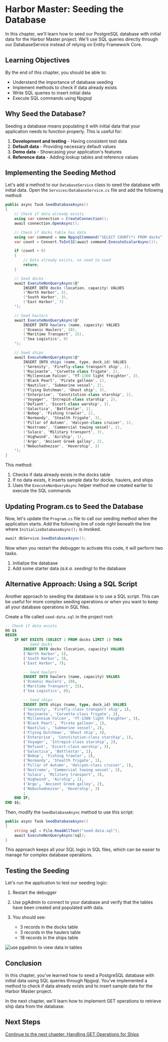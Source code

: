 # Harbor Master: Seeding the Database

In this chapter, we'll learn how to seed our PostgreSQL database with initial data for the Harbor Master project. We'll use SQL queries directly through our DatabaseService instead of relying on Entity Framework Core.

## Learning Objectives

By the end of this chapter, you should be able to:
- Understand the importance of database seeding
- Implement methods to check if data already exists
- Write SQL queries to insert initial data
- Execute SQL commands using Npgsql

## Why Seed the Database?

Seeding a database means populating it with initial data that your application needs to function properly. This is useful for:

1. **Development and testing** - Having consistent test data
2. **Default data** - Providing necessary default values
3. **Demo data** - Showcasing your application's features
4. **Reference data** - Adding lookup tables and reference values

## Implementing the Seeding Method

Let's add a method to our `DatabaseService` class to seed the database with initial data. Open the `Services/DatabaseService.cs` file and add the following method:

```csharp
public async Task SeedDatabaseAsync()
{
    // Check if data already exists
    using var connection = CreateConnection();
    await connection.OpenAsync();

    // Check if docks table has data
    using var command = new NpgsqlCommand("SELECT COUNT(*) FROM docks", connection);
    var count = Convert.ToInt32(await command.ExecuteScalarAsync());

    if (count > 0)
    {
        // Data already exists, no need to seed
        return;
    }

    // Seed docks
    await ExecuteNonQueryAsync(@"
        INSERT INTO docks (location, capacity) VALUES
        ('North Harbor', 5),
        ('South Harbor', 3),
        ('East Harbor', 7)
    ");

    // Seed haulers
    await ExecuteNonQueryAsync(@"
        INSERT INTO haulers (name, capacity) VALUES
        ('Oceanic Haulers', 10),
        ('Maritime Transport', 15),
        ('Sea Logistics', 8)
    ");

    // Seed ships
    await ExecuteNonQueryAsync(@"
        INSERT INTO ships (name, type, dock_id) VALUES
        ('Serenity', 'Firefly-class transport ship', 1),
        ('Rocinante', 'Corvette-class frigate', 2),
        ('Millennium Falcon', 'YT-1300 light freighter', 3),
        ('Black Pearl', 'Pirate galleon', 1),
        ('Nautilus', 'Submarine vessel', 2),
        ('Flying Dutchman', 'Ghost ship', 3),
        ('Enterprise', 'Constitution-class starship', 1),
        ('Voyager', 'Intrepid-class starship', 2),
        ('Defiant', 'Escort-class warship', 3),
        ('Galactica', 'Battlestar', 1),
        ('Bebop', 'Fishing trawler', 2),
        ('Normandy', 'Stealth frigate', 3),
        ('Pillar of Autumn', 'Halcyon-class cruiser', 1),
        ('Nostromo', 'Commercial towing vessel', 2),
        ('Sulaco', 'Military transport', 3),
        ('Highwind', 'Airship', 1),
        ('Argo', 'Ancient Greek galley', 2),
        ('Nebuchadnezzar', 'Hovership', 3)
    ");
}
```

This method:
1. Checks if data already exists in the docks table
2. If no data exists, it inserts sample data for docks, haulers, and ships
3. Uses the `ExecuteNonQueryAsync` helper method we created earlier to execute the SQL commands

## Updating Program.cs to Seed the Database

Now, let's update the `Program.cs` file to call our seeding method when the application starts. Add the following line of code right beneath the line where `InitializeDatabaseAsync();` is invoked.

```cs
await dbService.SeedDatabaseAsync();
```

Now when you restart the debugger to activate this code, it will perform two tasks.

1. Initialize the database
2. Add some starter data _(a.k.a. seeding)_ to the database

## Alternative Approach: Using a SQL Script

Another approach to seeding the database is to use a SQL script. This can be useful for more complex seeding operations or when you want to keep all your database operations in SQL files.

Create a file called `seed-data.sql` in the project root:

```sql
-- Check if data exists
DO $$
BEGIN
    IF NOT EXISTS (SELECT 1 FROM docks LIMIT 1) THEN
        -- Seed docks
        INSERT INTO docks (location, capacity) VALUES
        ('North Harbor', 5),
        ('South Harbor', 3),
        ('East Harbor', 7);

        -- Seed haulers
        INSERT INTO haulers (name, capacity) VALUES
        ('Oceanic Haulers', 10),
        ('Maritime Transport', 15),
        ('Sea Logistics', 8);

        -- Seed ships
        INSERT INTO ships (name, type, dock_id) VALUES
        ('Serenity', 'Firefly-class transport ship', 1),
        ('Rocinante', 'Corvette-class frigate', 2),
        ('Millennium Falcon', 'YT-1300 light freighter', 3),
        ('Black Pearl', 'Pirate galleon', 1),
        ('Nautilus', 'Submarine vessel', 2),
        ('Flying Dutchman', 'Ghost ship', 3),
        ('Enterprise', 'Constitution-class starship', 1),
        ('Voyager', 'Intrepid-class starship', 2),
        ('Defiant', 'Escort-class warship', 3),
        ('Galactica', 'Battlestar', 1),
        ('Bebop', 'Fishing trawler', 2),
        ('Normandy', 'Stealth frigate', 1),
        ('Pillar of Autumn', 'Halcyon-class cruiser', 1),
        ('Nostromo', 'Commercial towing vessel', 2),
        ('Sulaco', 'Military transport', 3),
        ('Highwind', 'Airship', 1),
        ('Argo', 'Ancient Greek galley', 2),
        ('Nebuchadnezzar', 'Hovership', 3)
        ;
    END IF;
END $$;
```

Then, modify the `SeedDatabaseAsync` method to use this script:

```csharp
public async Task SeedDatabaseAsync()
{
    string sql = File.ReadAllText("seed-data.sql");
    await ExecuteNonQueryAsync(sql);
}
```

This approach keeps all your SQL logic in SQL files, which can be easier to manage for complex database operations.

## Testing the Seeding

Let's run the application to test our seeding logic:

1. Restart the debugger

2. Use pgAdmin to connect to your database and verify that the tables have been created and populated with data.

3. You should see:
   - 3 records in the docks table
   - 3 records in the haulers table
   - 18 records in the ships table

![use pgadmin to view data in tables](./images/verify-seeded-data.gif)

## Conclusion

In this chapter, you've learned how to seed a PostgreSQL database with initial data using SQL queries through Npgsql. You've implemented a method to check if data already exists and to insert sample data for the Harbor Master project.

In the next chapter, we'll learn how to implement GET operations to retrieve ship data from the database.

## Next Steps

[Continue to the next chapter: Handling GET Operations for Ships](./harbor-master-get-ships.md)